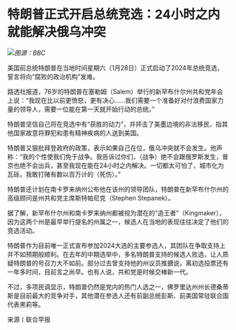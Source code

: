 # 特朗普正式开启总统竞选：24小时之内就能解决俄乌冲突

![](https://inews.gtimg.com/newsapp_bt/0/15632917297/1000)_图源：BBC_

美国前总统特朗普在当地时间星期六（1月28日）正式启动了2024年总统竞选，誓言将向“腐败的政治机构”发难。

路透社报道，76岁的特朗普在塞勒姆（Salem）举行的新罕布什尔州共和党年会上说：“我现在比以前更愤怒，更有决心……我们需要一个准备好对付浪费国家力量的领导人，需要一位能在第一天就开始行动的总统。”

特朗普坚信自己将在竞选中有“获胜的动力”，并抨击了美墨边境的非法移民，指其他国家故意将罪犯和患有精神疾病的人送到美国。

特朗普又狠批拜登政府的政策，表示如果自己在位，俄乌冲突就不会发生。他声称：“我的个性使我们免于战争。我告诉过你们，（战争）绝不会跟俄罗斯发生，普京也绝不会出兵，甚至我现在能在24小时之内解决。一切都太可怕了，城市化为瓦砾，我敢打赌有数以百万计的（死伤）。”

特朗普还计划在南卡罗来纳州公布他在该州的领导团队，特朗普在新罕布什尔州的高级顾问是州共和党主席斯特帕尼克（Stephen Stepanek）。

据了解，新罕布什尔州和南卡罗来纳州都被视为潜在的“造王者”（Kingmaker），因为这两个州是最早举行提名的州属之一，候选人在当地的表现往往决定了他们的竞选活动。

特朗普作为目前唯一正式宣布参加2024大选的主要参选人，其团队在争取支持上并不如预期般顺利。在去年的中期选举中，多名特朗普支持的候选人败选，让人质疑特朗普的号召力大不如前。部分过去曾支持他的州议员推搪说，离初选投票还有一年多时间，目前言之尚早。也有人说，共和党是时候交棒新一代。

不过，多项民调显示，特朗普仍然是党内的热门人选之一，佛罗里达州州长德桑蒂斯是目前最大的竞争对手，其他潜在参选人还有前副总统彭斯、前美国常驻联合国代表黑莉等。

来源丨联合早报

